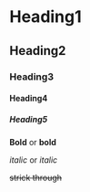 # Heading1
## Heading2
### Heading3
#### Heading4
##### Heading5

**Bold**
  or
__bold__

_italic_  or  *italic*

~~strick through~~

